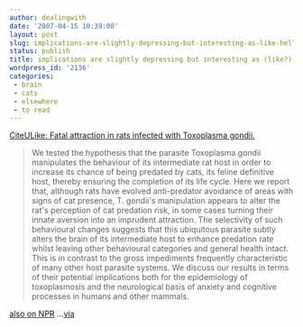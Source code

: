 ```yaml
---
author: dealingwith
date: '2007-04-15 10:39:00'
layout: post
slug: implications-are-slightly-depressing-but-interesting-as-like-hell
status: publish
title: implications are slightly depressing but interesting as (like?) hell!
wordpress_id: '2136'
categories:
 - brain
 - cats
 - elsewhere
 - to read
---
```


[CiteULike: Fatal attraction in rats infected with Toxoplasma gondii.][1]

> We tested the hypothesis that the parasite Toxoplasma gondii manipulates the
behaviour of its intermediate rat host in order to increase its chance of
being predated by cats, its feline definitive host, thereby ensuring the
completion of its life cycle. Here we report that, although rats have evolved
anti-predator avoidance of areas with signs of cat presence, T. gondii's
manipulation appears to alter the rat's perception of cat predation risk, in
some cases turning their innate aversion into an imprudent attraction. The
selectivity of such behavioural changes suggests that this ubiquitous parasite
subtly alters the brain of its intermediate host to enhance predation rate
whilst leaving other behavioural categories and general health intact. This is
in contrast to the gross impediments frequently characteristic of many other
host parasite systems. We discuss our results in terms of their potential
implications both for the epidemiology of toxoplasmosis and the neurological
basis of anxiety and cognitive processes in humans and other mammals.

[also on NPR][2] ...[via][3]

   [1]: http://www.citeulike.org/article/204827

   [2]: http://www.npr.org/templates/story/story.php?storyId=9560048

   [3]: http://www.kungfugrippe.com/post/924672

